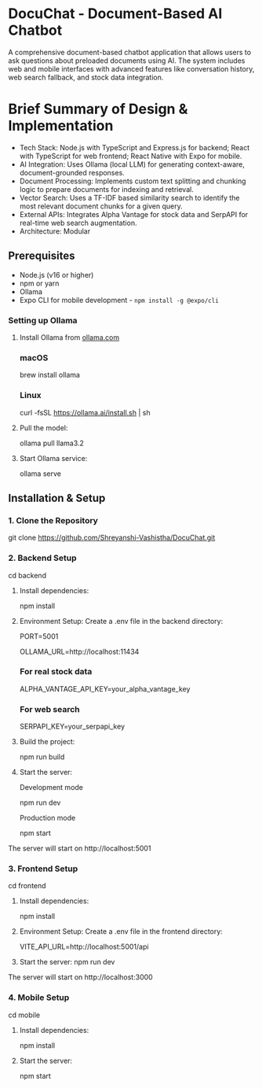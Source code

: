 # DocuChat - Document-Based AI Chatbot

A comprehensive document-based chatbot application that allows users to ask questions about preloaded documents using AI. The system includes web and mobile interfaces with advanced features like conversation history, web search fallback, and stock data integration.

# Brief Summary of Design & Implementation

- Tech Stack: Node.js with TypeScript and Express.js for backend; React with TypeScript for web frontend; React Native with Expo for mobile.
- AI Integration: Uses Ollama (local LLM) for generating context-aware, document-grounded responses.
- Document Processing: Implements custom text splitting and chunking logic to prepare documents for indexing and retrieval.
- Vector Search: Uses a TF-IDF based similarity search to identify the most relevant document chunks for a given query.
- External APIs: Integrates Alpha Vantage for stock data and SerpAPI for real-time web search augmentation.
- Architecture: Modular

## Prerequisites

- Node.js (v16 or higher)
- npm or yarn
- Ollama
- Expo CLI for mobile development - `npm install -g @expo/cli`

### Setting up Ollama

1. Install Ollama from [ollama.com](https://ollama.com/)

   ### macOS

   brew install ollama

   ### Linux

   curl -fsSL https://ollama.ai/install.sh | sh

2. Pull the model:

   ollama pull llama3.2

3. Start Ollama service:

   ollama serve

## Installation & Setup

### 1. Clone the Repository

git clone https://github.com/Shreyanshi-Vashistha/DocuChat.git

### 2. Backend Setup

cd backend

1. Install dependencies:

   npm install

2. Environment Setup:
   Create a .env file in the backend directory:

   PORT=5001

   OLLAMA_URL=http://localhost:11434

   ### For real stock data

   ALPHA_VANTAGE_API_KEY=your_alpha_vantage_key

   ### For web search

   SERPAPI_KEY=your_serpapi_key

3. Build the project:

   npm run build

4. Start the server:

   Development mode

   npm run dev

   Production mode

   npm start

The server will start on http://localhost:5001

### 3. Frontend Setup

cd frontend

1. Install dependencies:

   npm install

2. Environment Setup:
   Create a .env file in the frontend directory:

   VITE_API_URL=http://localhost:5001/api

3. Start the server:
   npm run dev

The server will start on http://localhost:3000

### 4. Mobile Setup

cd mobile

1. Install dependencies:

   npm install

2. Start the server:

   npm start


